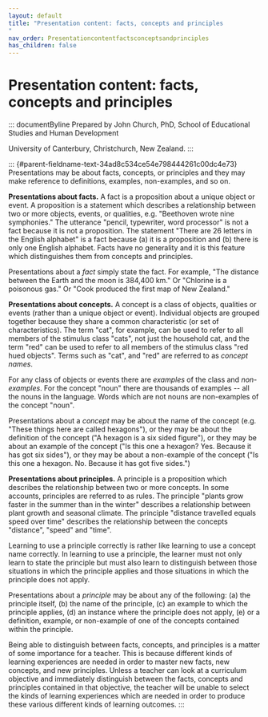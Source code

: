```yaml
---
layout: default
title: "Presentation content: facts, concepts and principles 
"
nav_order: Presentationcontentfactsconceptsandprinciples
has_children: false
---
```

# Presentation content: facts, concepts and principles 


::: documentByline
Prepared by John Church, PhD, School of Educational Studies and Human
Development

University of Canterbury, Christchurch, New Zealand.
:::

::: {#parent-fieldname-text-34ad8c534ce54e798444261c00dc4e73}
Presentations may be about facts, concepts, or principles and they may
make reference to definitions, examples, non-examples, and so on.

**Presentations about facts.** A fact is a proposition about a unique
object or event. A proposition is a statement which describes a
relationship between two or more objects, events, or qualities, e.g.
"Beethoven wrote nine symphonies." The utterance "pencil, typewriter,
word processor" is not a fact because it is not a proposition. The
statement "There are 26 letters in the English alphabet" is a fact
because (a) it is a proposition and (b) there is only one English
alphabet. Facts have no generality and it is this feature which
distinguishes them from concepts and principles.

Presentations about a *fact* simply state the fact. For example, "The
distance between the Earth and the moon is 384,400 km." Or "Chlorine is
a poisonous gas." Or "Cook produced the first map of New Zealand."

**Presentations about concepts.** A concept is a class of objects,
qualities or events (rather than a unique object or event). Individual
objects are grouped together because they share a common characteristic
(or set of characteristics). The term "cat", for example, can be used to
refer to all members of the stimulus class "cats", not just the
household cat, and the term "red" can be used to refer to all members of
the stimulus class "red hued objects". Terms such as "cat", and "red"
are referred to as *concept names*.

For any class of objects or events there are *examples* of the class and
*non-examples*. For the concept "noun" there are thousands of examples
-- all the nouns in the language. Words which are not nouns are
non-examples of the concept "noun".

Presentations about a *concept* may be about the name of the concept
(e.g. "These things here are called hexagons"), or they may be about the
definition of the concept ("A hexagon is a six sided figure"), or they
may be about an example of the concept ("Is this one a hexagon? Yes.
Because it has got six sides"), or they may be about a non-example of
the concept ("Is this one a hexagon. No. Because it has got five
sides.")

**Presentations about principles.** A principle is a proposition which
describes the relationship between two or more concepts. In some
accounts, principles are referred to as rules. The principle "plants
grow faster in the summer than in the winter" describes a relationship
between plant growth and seasonal climate. The principle "distance
travelled equals speed over time" describes the relationship between the
concepts "distance", "speed" and "time".

Learning to use a principle correctly is rather like learning to use a
concept name correctly. In learning to use a principle, the learner must
not only learn to state the principle but must also learn to distinguish
between those situations in which the principle applies and those
situations in which the principle does not apply.

Presentations about a *principle* may be about any of the following: (a)
the principle itself, (b) the name of the principle, (c) an example to
which the principle applies, (d) an instance where the principle does
not apply, (e) or a definition, example, or non-example of one of the
concepts contained within the principle.

Being able to distinguish between facts, concepts, and principles is a
matter of some importance for a teacher. This is because different kinds
of learning experiences are needed in order to master new facts, new
concepts, and new principles. Unless a teacher can look at a curriculum
objective and immediately distinguish between the facts, concepts and
principles contained in that objective, the teacher will be unable to
select the kinds of learning experiences which are needed in order to
produce these various different kinds of learning outcomes.
:::
